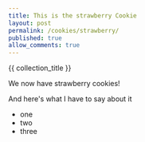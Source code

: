 ```yaml
---
title: This is the strawberry Cookie
layout: post
permalink: /cookies/strawberry/
published: true
allow_comments: true
---
```


{{ collection_title }}

We now have strawberry cookies!

And here's what I have to say about it

- one
- two
- three
